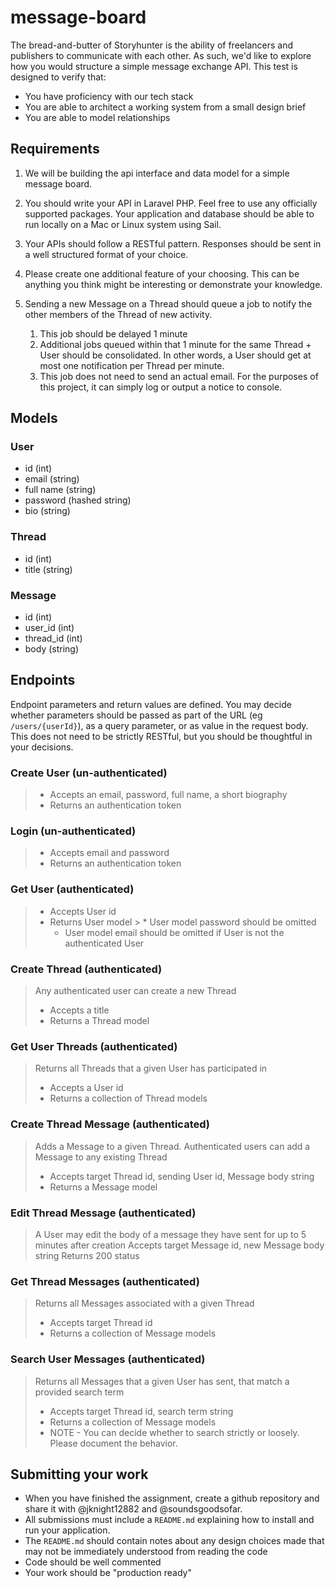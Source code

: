 # message-board
The bread-and-butter of Storyhunter is the ability of freelancers and publishers to communicate with each other. As such, we'd like to explore how you would structure a simple message exchange API. This test is designed to verify that:
* You have proficiency with our tech stack
* You are able to architect a working system from a small design brief
* You are able to model relationships

## Requirements
1. We will be building the api interface and data model for a simple message board.

2. You should write your API in Laravel PHP. Feel free to use any officially supported packages. Your application and database should be able to run locally on a Mac or Linux system using Sail.

3. Your APIs should follow a RESTful pattern. Responses should be sent in a well structured format of your choice.

4. Please create one additional feature of your choosing.  This can be anything you think might be interesting or demonstrate your knowledge.

5. Sending a new Message on a Thread should queue a job to notify the other members of the Thread of new activity.
    1. This job should be delayed 1 minute
    2. Additional jobs queued within that 1 minute for the same Thread + User should be consolidated. In other words, a User should get at most one notification per Thread per minute.
    3. This job does not need to send an actual email. For the purposes of this project, it can simply log or output a notice to console.

## Models

### User
* id (int)
* email (string)
* full name (string)
* password (hashed string)
* bio (string)

### Thread
* id (int)
* title (string)

### Message
* id (int)
* user_id (int)
* thread_id (int)
* body (string)

## Endpoints

Endpoint parameters and return values are defined. You may decide whether parameters should be passed as part of the URL (eg `/users/{userId}`), as a query parameter, or as value in the request body. This does not need to be strictly RESTful, but you should be thoughtful in your decisions.

### Create User (un-authenticated)
> * Accepts an email, password, full name, a short biography
> * Returns an authentication token

### Login (un-authenticated)
> * Accepts email and password
> * Returns an authentication token

### Get User (authenticated)
> * Accepts User id
> * Returns User model
    >   * User model password should be omitted
>   * User model email should be omitted if User is not the authenticated User

### Create Thread (authenticated)
> Any authenticated user can create a new Thread
> * Accepts a title
> * Returns a Thread model

### Get User Threads (authenticated)
> Returns all Threads that a given User has participated in
> * Accepts a User id
> * Returns a collection of Thread models

### Create Thread Message (authenticated)
> Adds a Message to a given Thread. Authenticated users can add a Message to any existing Thread
> * Accepts target Thread id, sending User id, Message body string
> * Returns a Message model

### Edit Thread Message (authenticated)
> A User may edit the body of a message they have sent for up to 5 minutes after creation
> Accepts target Message id, new Message body string
> Returns 200 status

### Get Thread Messages (authenticated)
> Returns all Messages associated with a given Thread
> * Accepts target Thread id
> * Returns a collection of Message models

### Search User Messages (authenticated)
> Returns all Messages that a given User has sent, that match a provided search term
> * Accepts target Thread id, search term string
> * Returns a collection of Message models
> * NOTE - You can decide whether to search strictly or loosely. Please document the behavior.

## Submitting your work
* When you have finished the assignment, create a github repository and share it with @jknight12882 and @soundsgoodsofar.
* All submissions must include a `README.md` explaining how to install and run your application.
* The `README.md` should contain notes about any design choices made that may not be immediately understood from reading the code
* Code should be well commented
* Your work should be "production ready"
